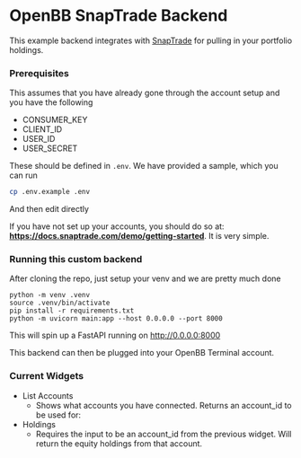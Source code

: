 # OpenBB SnapTrade Backend

This example backend integrates with [SnapTrade](https://snaptrade.com/) for pulling in your portfolio holdings.

### Prerequisites

This assumes that you have already gone through the account setup and you have the following

- CONSUMER_KEY
- CLIENT_ID
- USER_ID
- USER_SECRET

These should be defined in `.env`.  We have provided a sample, which you can run
```bash
cp .env.example .env 
```
And then edit directly

If you have not set up your accounts, you should do so at: **https://docs.snaptrade.com/demo/getting-started**.  It is very simple.

### Running this custom backend

After cloning the repo, just setup your venv and we are pretty much done
```
python -m venv .venv
source .venv/bin/activate
pip install -r requirements.txt
python -m uvicorn main:app --host 0.0.0.0 --port 8000
```

This will spin up a FastAPI running on http://0.0.0.0:8000

This backend can then be plugged into your OpenBB Terminal account.

### Current Widgets
- List Accounts
  - Shows what accounts you have connected.  Returns an account_id to be used for:
- Holdings
  - Requires the input to be an account_id from the previous widget.  Will return the equity holdings from that account.